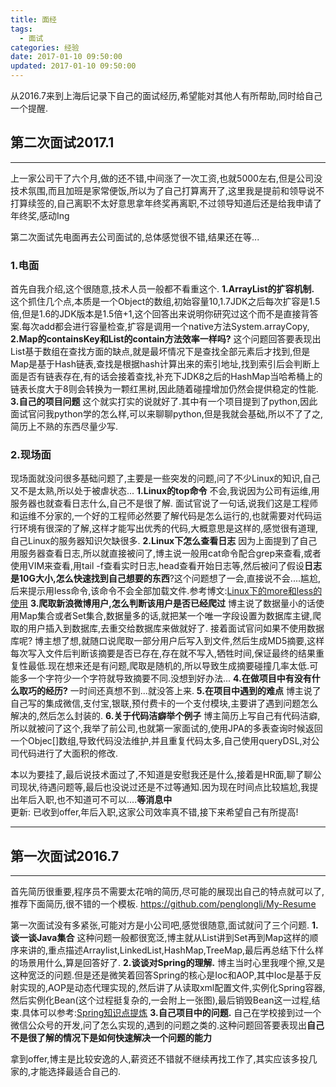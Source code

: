 ```yaml
---
title: 面经
tags:
  - 面试
categories: 经验
date: 2017-01-10 09:50:00
updated: 2017-01-10 09:50:00
---
```


从2016.7来到上海后记录下自己的面试经历,希望能对其他人有所帮助,同时给自己一个提醒.


## 第二次面试2017.1
-----------
上一家公司干了六个月,做的还不错,中间涨了一次工资,也就5000左右,但是公司没技术氛围,而且加班是家常便饭,所以为了自己打算离开了,这里我是提前和领导说不打算续签的,自己离职不太好意思拿年终奖再离职,不过领导知道后还是给我申请了年终奖,感动Ing

第二次面试先电面再去公司面试的,总体感觉很不错,结果还在等...
### 1.电面
首先自我介绍,这个很随意,技术人员一般都不看重这个.
**1.ArrayList的扩容机制.**
这个抓住几个点,本质是一个Object的数组,初始容量10,1.7JDK之后每次扩容是1.5倍,但是1.6的JDK版本是1.5倍+1,这个回答出来说明你研究过这个而不是直接背答案.每次add都会进行容量检查,扩容是调用一个native方法System.arrayCopy,
**2.Map的containsKey和List的contain方法效率一样吗?**
这个问题回答要表现出List基于数组在查找方面的缺点,就是最坏情况下是查找全部元素后才找到,但是Map是基于Hash链表,查找是根据hash计算出来的索引地址,找到索引后会判断上面是否有链表存在,有的话会接着查找,补充下JDK8之后的HashMap当哈希桶上的链表长度大于8则会转换为一颗红黑树,因此随着碰撞增加仍然会提供稳定的性能.
**3.自己的项目问题**
这个就实打实的说就好了.其中有一个项目提到了python,因此面试官问我python学的怎么样,可以来聊聊python,但是我就会基础,所以不了了之,简历上不熟的东西尽量少写.

### 2.现场面
现场面就没问很多基础问题了,主要是一些突发的问题,问了不少Linux的知识,自己又不是太熟,所以处于被虐状态...
**1.Linux的top命令**
不会,我说因为公司有运维,用服务器也就查看日志什么,自己不是很了解.
面试官说了一句话,说我们这是工程师和运维不分家的,一个好的工程师必然要了解代码是怎么运行的,也就需要对代码运行环境有很深的了解,这样才能写出优秀的代码,大概意思是这样的,感觉很有道理,自己Linux的服务器知识欠缺很多.
**2.Linux下怎么查看日志**
因为上面提到了自己用服务器查看日志,所以就直接被问了,博主说一般用cat命令配合grep来查看,或者使用VIM来查看,用tail -f查看实时日志,head查看开始日志等,然后被问了假设**日志是10G大小,怎么快速找到自己想要的东西**?这个问题想了一会,直接说不会....尴尬,后来提示用less命令,该命令不会全部加载文件.参考博文:[Linux下的more和less的使用][1]
**3.爬取新浪微博用户,怎么判断该用户是否已经爬过**
博主说了数据量小的话使用Map集合或者Set集合,数据量多的话,就把某一个唯一字段设置为数据库主键,爬取的用户插入到数据库,去重交给数据库来做就好了.
接着面试官问如果不使用数据库呢?
博主想了想,就随口说爬取一部分用户后写入到文件,然后生成MD5摘要,这样每次写入文件后判断该摘要是否已存在,存在就不写入,牺牲时间,保证最终的结果重复性最低.现在想来还是有问题,爬取是随机的,所以导致生成摘要碰撞几率太低.可能多一个字符少一个字符就导致摘要不同.没想到好办法...
**4.在做项目中有没有什么取巧的经历?**
一时间还真想不到...就没答上来.
**5.在项目中遇到的难点**
博主说了自己写的集成微信,支付宝,银联,预付费卡的一个支付模块,主要讲了遇到问题怎么解决的,然后怎么封装的.
**6.关于代码洁癖举个例子**
博主简历上写自己有代码洁癖,所以就被问了这个,我举了前公司,也就第一家面试的,使用JPA的多表查询时候返回一个Objec[]数组,导致代码没法维护,并且重复代码太多,自己使用queryDSL,对公司代码进行了大面积的修改.

本以为要挂了,最后说技术面过了,不知道是安慰我还是什么,接着是HR面,聊了聊公司现状,待遇问题等,最后也没说过还是不过等通知.因为现在时间点比较尴尬,我提出年后入职,也不知道可不可以....**等消息中**  
更新:
已收到offer,年后入职,这家公司效率真不错,接下来希望自己有所提高!


----------

## 第一次面试2016.7
------
首先简历很重要,程序员不需要太花哨的简历,尽可能的展现出自己的特点就可以了,推荐下面简历,很不错的一个模板.
https://github.com/penglongli/My-Resume

第一次面试没有多紧张,可能对方是小公司吧,感觉很随意,面试就问了三个问题.
**1.谈一谈Java集合**
这种问题一般都很宽泛,博主就从List讲到Set再到Map这样的顺序来讲的,重点描述Arraylist,LinkedList,HashMap,TreeMap,最后再总结下什么样的场景用什么,算是回答好了.
**2.谈谈对Spring的理解.**
博主当时心里我哩个擦,又是这种宽泛的问题.但是还是微笑着回答Spring的核心是Ioc和AOP,其中Ioc是基于反射实现的,AOP是动态代理实现的,然后讲了从读取xml配置文件,实例化Spring容器,然后实例化Bean(这个过程挺复杂的,一会附上一张图),最后销毁Bean这一过程,结束.具体可以参考:[Spring知识点提炼][2]
**3.自己项目中的问题.**
自己在学校接到过一个微信公众号的开发,问了怎么实现的,遇到的问题之类的.这种问题回答要表现出**自己不是很了解的情况下是如何快速解决一个问题的能力**

拿到offer,博主是比较安逸的人,薪资还不错就不继续再找工作了,其实应该多投几家的,才能选择最适合自己的.


  [1]: http://www.cnblogs.com/aijianshi/p/5750911.html
  [2]: http://blog.csdn.net/u013256816/article/details/51386182
